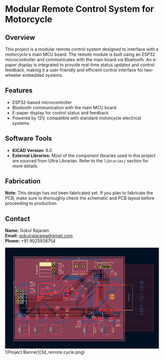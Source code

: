 # Modular Remote Control System for Motorcycle

## Overview

This project is a modular remote control system designed to interface with a motorcycle's main MCU board. The remote module is built using an ESP32 microcontroller and communicates with the main board via Bluetooth. An e-paper display is integrated to provide real-time status updates and control feedback, making it a user-friendly and efficient control interface for two-wheeler embedded systems.

## Features

- ESP32-based microcontroller
- Bluetooth communication with the main MCU board
- E-paper display for control status and feedback
- Powered by 12V, compatible with standard motorcycle electrical systems

## Software Tools

- **KiCAD Version:** 8.0
- **External Libraries:** Most of the component libraries used in this project are sourced from Ultra Librarian. Refer to the `libraries/` section for more details.

## Fabrication

**Note:** This design has not been fabricated yet. If you plan to fabricate the PCB, make sure to thoroughly check the schematic and PCB layout before proceeding to production.

## Contact

**Name:** Gokul Rajaram  
**Email:** gokulrajarama@gmail.com  
**Phone:** +91 9025938754

![Project Banner](Remote_motorcycle.png)
![Project Banner](3d_remote cycle.png)


